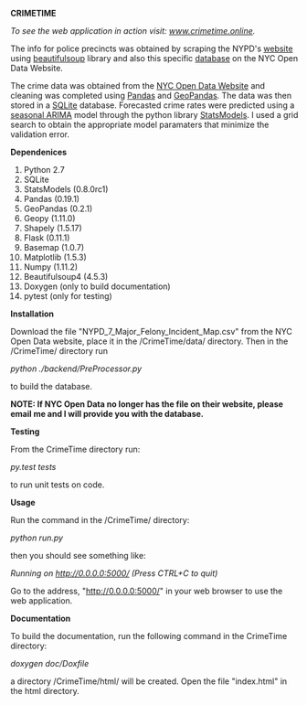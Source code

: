 **CRIMETIME**

*To see the web application in action visit: www.crimetime.online.*

The info for police precincts was obtained by scraping the NYPD's 
<a href="http://www.nyc.gov/html/nypd/html/home/precincts.shtml"> website </a> using 
<a href="https://pypi.python.org/pypi/beautifulsoup4"> beautifulsoup</a> library and 
also this specific
 <a href="https://nycopendata.socrata.com/Public-Safety/Police-Precincts/78dh-3ptz/data">database</a> 
on the NYC Open Data Website.


The crime data was obtained from the <a href="https://nycopendata.socrata.com/">NYC Open Data Website</a> 
and cleaning was completed using <a href="http://pandas.pydata.org/">Pandas</a> and
<a href="http://geopandas.org/">GeoPandas</a>. The data was then stored in a 
<a href="https://sqlite.org/">SQLite</a> database. Forecasted crime rates were predicted using a 
<a href="http://www.statsmodels.org/dev/generated/statsmodels.tsa.statespace.sarimax.SARIMAX.html">seasonal ARIMA</a>
model through the python library <a href="http://statsmodels.sourceforge.net/"> StatsModels</a>. 
I used a grid search to obtain the appropriate model paramaters that minimize the validation error.


**Dependenices**

1. Python 2.7
2. SQLite
3. StatsModels (0.8.0rc1)
4. Pandas (0.19.1)
5. GeoPandas (0.2.1)
6. Geopy (1.11.0)
7. Shapely (1.5.17)
8. Flask (0.11.1)
9. Basemap (1.0.7)
10. Matplotlib (1.5.3)
12. Numpy (1.11.2)
13. Beautifulsoup4 (4.5.3)
14. Doxygen (only to build documentation)
15. pytest (only for testing)

**Installation**

Download the file "NYPD_7_Major_Felony_Incident_Map.csv" from the NYC Open Data website, 
place it in the /CrimeTime/data/ directory. Then in the /CrimeTime/ directory run 

*python ./backend/PreProcessor.py*

to build the database.


**NOTE: If NYC Open Data no longer has the file on their website, please email me and I will provide you with the database.**


**Testing**

From the CrimeTime directory run:

*py.test tests*

to run unit tests on code.


**Usage**

Run the command in the /CrimeTime/ directory:

*python run.py*

then you should see something like:

*Running on http://0.0.0.0:5000/ (Press CTRL+C to quit)*

Go to the address, "http://0.0.0.0:5000/" in your web browser to use the web application.

**Documentation**

To build the documentation, run the following command in the CrimeTime directory:

*doxygen doc/Doxfile*

a directory /CrimeTime/html/ will be created.  Open the file "index.html" in the html directory.




